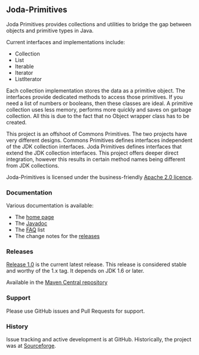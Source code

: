 Joda-Primitives
---------------

Joda Primitives provides collections and utilities to bridge the gap between objects and primitive types in Java.

Current interfaces and implementations include:

- Collection
- List
- Iterable
- Iterator
- ListIterator

Each collection implementation stores the data as a primitive object.
The interfaces provide dedicated methods to access those primitives.
If you need a list of numbers or booleans, then these classes are ideal.
A primitive collection uses less memory, performs more quickly and saves on garbage collection.
All this is due to the fact that no Object wrapper class has to be created.

This project is an offshoot of Commons Primitives.
The two projects have very different designs.
Commons Primitives defines interfaces independent of the JDK collection interfaces.
Joda Primitives defines interfaces that extend the JDK collection interfaces.
This project offers deeper direct integration, however this results in certain method
names being different from JDK collections.

Joda-Primitives is licensed under the business-friendly [Apache 2.0 licence](http://www.joda.org/joda-primitives/license.html).


### Documentation
Various documentation is available:

* The [home page](http://www.joda.org/joda-primitives/)
* The [Javadoc](http://www.joda.org/joda-primitives/apidocs/index.html)
* The [FAQ](http://www.joda.org/joda-primitives/faq.html) list
* The change notes for the [releases](http://www.joda.org/joda-primitives/changes-report.html)


### Releases
[Release 1.0](http://www.joda.org/joda-primitives/download.html) is the current latest release.
This release is considered stable and worthy of the 1.x tag.
It depends on JDK 1.6 or later.

Available in the [Maven Central repository](http://search.maven.org/#artifactdetails|org.joda|joda-primitives|1.0|jar)


### Support
Please use GitHub issues and Pull Requests for support.


### History
Issue tracking and active development is at GitHub.
Historically, the project was at [Sourceforge](https://sourceforge.net/projects/joda-primitives/).
